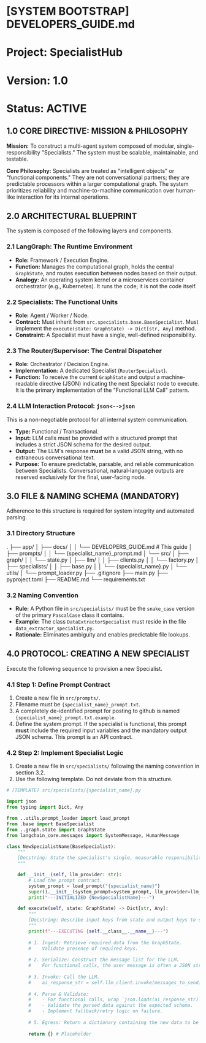 # [SYSTEM BOOTSTRAP] DEVELOPERS_GUIDE.md
# Project: SpecialistHub
# Version: 1.0
# Status: ACTIVE

## 1.0 CORE DIRECTIVE: MISSION & PHILOSOPHY

**Mission:** To construct a multi-agent system composed of modular, single-responsibility "Specialists." The system must be scalable, maintainable, and testable.

**Core Philosophy:** Specialists are treated as "intelligent objects" or "functional components." They are not conversational partners; they are predictable processors within a larger computational graph. The system prioritizes reliability and machine-to-machine communication over human-like interaction for its internal operations.

## 2.0 ARCHITECTURAL BLUEPRINT

The system is composed of the following layers and components.

### 2.1 LangGraph: The Runtime Environment
*   **Role:** Framework / Execution Engine.
*   **Function:** Manages the computational graph, holds the central `GraphState`, and routes execution between nodes based on their output.
*   **Analogy:** An operating system kernel or a microservices container orchestrator (e.g., Kubernetes). It runs the code; it is not the code itself.

### 2.2 Specialists: The Functional Units
*   **Role:** Agent / Worker / Node.
*   **Contract:** Must inherit from `src.specialists.base.BaseSpecialist`. Must implement the `execute(state: GraphState) -> Dict[str, Any]` method.
*   **Constraint:** A Specialist must have a single, well-defined responsibility.

### 2.3 The Router/Supervisor: The Central Dispatcher
*   **Role:** Orchestrator / Decision Engine.
*   **Implementation:** A dedicated Specialist (`RouterSpecialist`).
*   **Function:** To receive the current `GraphState` and output a machine-readable directive (JSON) indicating the next Specialist node to execute. It is the primary implementation of the "Functional LLM Call" pattern.

### 2.4 LLM Interaction Protocol: `json<-->json`
This is a non-negotiable protocol for all internal system communication.
*   **Type:** Functional / Transactional.
*   **Input:** LLM calls must be provided with a structured prompt that includes a strict JSON schema for the desired output.
*   **Output:** The LLM's response **must** be a valid JSON string, with no extraneous conversational text.
*   **Purpose:** To ensure predictable, parsable, and reliable communication between Specialists. Conversational, natural-language outputs are reserved exclusively for the final, user-facing node.

## 3.0 FILE & NAMING SCHEMA (MANDATORY)

Adherence to this structure is required for system integrity and automated parsing.

### 3.1 Directory Structure

.
├── app/
│   ├── docs/
│   │   └── DEVELOPERS_GUIDE.md # This guide
│   ├── prompts/
│   │   └── {specialist_name}_prompt.md
│   └── src/
│       ├── graph/
│       │   └── state.py
│       ├── llm/
│       │   ├── clients.py
│       │   └── factory.py
│       ├── specialists/
│       │   ├── base.py
│       │   └── {specialist_name}.py
│       └── utils/
│           └── prompt_loader.py
├── .gitignore
├── main.py
├── pyproject.toml
├── README.md
└── requirements.txt

### 3.2 Naming Convention
*   **Rule:** A Python file in `src/specialists/` must be the `snake_case` version of the primary `PascalCase` class it contains.
*   **Example:** The class `DataExtractorSpecialist` must reside in the file `data_extractor_specialist.py`.
*   **Rationale:** Eliminates ambiguity and enables predictable file lookups.

## 4.0 PROTOCOL: CREATING A NEW SPECIALIST

Execute the following sequence to provision a new Specialist.

### 4.1 Step 1: Define Prompt Contract
1.  Create a new file in `src/prompts/`.
2.  Filename must be `{specialist_name}_prompt.txt`.
3.  A completely de-identified prompt for posting to github is named `{specialist_name}_prompt.txt.example`.
4.  Define the system prompt. If the specialist is functional, this prompt **must** include the required input variables and the mandatory output JSON schema. This prompt is an API contract.

### 4.2 Step 2: Implement Specialist Logic
1.  Create a new file in `src/specialists/` following the naming convention in section 3.2.
2.  Use the following template. Do not deviate from this structure.

```python
# [TEMPLATE] src/specialists/{specialist_name}.py

import json
from typing import Dict, Any

from ..utils.prompt_loader import load_prompt
from .base import BaseSpecialist
from ..graph.state import GraphState
from langchain_core.messages import SystemMessage, HumanMessage

class NewSpecialistName(BaseSpecialist):
    """
    [Docstring: State the specialist's single, measurable responsibility.]
    """

    def __init__(self, llm_provider: str):
        # Load the prompt contract.
        system_prompt = load_prompt("{specialist_name}")
        super().__init__(system_prompt=system_prompt, llm_provider=llm_provider)
        print("---INITIALIZED {NewSpecialistName}---")

    def execute(self, state: GraphState) -> Dict[str, Any]:
        """
        [Docstring: Describe input keys from state and output keys to state.]
        """
        print(f"---EXECUTING {self.__class__.__name__}---")
        
        # 1. Ingest: Retrieve required data from the GraphState.
        #    Validate presence of required keys.
        
        # 2. Serialize: Construct the message list for the LLM.
        #    For functional calls, the user message is often a JSON string.
        
        # 3. Invoke: Call the LLM.
        #    ai_response_str = self.llm_client.invoke(messages_to_send).content
        
        # 4. Parse & Validate:
        #    - For functional calls, wrap `json.loads(ai_response_str)` in a try/except block.
        #    - Validate the parsed data against the expected schema.
        #    - Implement fallback/retry logic on failure.
        
        # 5. Egress: Return a dictionary containing the new data to be merged into GraphState.
        
        return {} # Placeholder